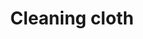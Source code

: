 ---
layout: item
title: Cleaning cloth
item-id: 3188
datatable: true
id: 3188
name: "Cleaning cloth"
members: true
lowalch: 24
highalch: 36
examine: "A spirit soaked piece of silk which can be used to remove poison."
monsters:
  - id: 530
    name: "Tribesman"
    members: true
    combat_level: 32
    wiki_url: "https://oldschool.runescape.wiki/w/Tribesman"
    drops:
      - quantity: "1"
        rarity: 0.08695652173913043
    image: "https://oldschool.runescape.wiki/images/thumb/7/77/Tribesman.png/80px-Tribesman.png?e85bf"
---